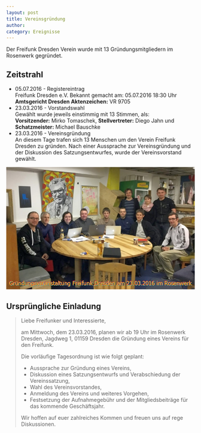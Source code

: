 ```yaml
---
layout: post
title: Vereinsgründung
author:
category: Ereignisse
---
```


Der Freifunk Dresden Verein wurde mit 13 Gründungsmitgliedern im Rosenwerk gegründet.

## Zeitstrahl

* 05.07.2016 - Registereintrag<br>Freifunk Dresden e.V. Bekannt gemacht am: 05.07.2016 18:30 Uhr<br>**Amtsgericht Dresden Aktenzeichen:** VR 9705
* 23.03.2016 - Vorstandswahl<br>Gewählt wurde jeweils einstimmig mit 13 Stimmen, als:<br>**Vorsitzender:** Mirko Tomaschek, **Stellvertreter:** Diego Jahn und **Schatzmeister:** Michael Bauschke
* 23.03.2016 - Vereinsgründung<br>An diesem Tage trafen sich 13 Menschen um den Verein Freifunk Dresden zu gründen. Nach einer Aussprache zur Vereinsgründung und der Diskussion des Satzungsentwurfes, wurde der Vereinsvorstand gewählt.

![(GruendungFreifunkDresdenVerein.png)](/downloads/GruendungFreifunkDresdenVerein.png)

## Ursprüngliche Einladung

> Liebe Freifunker und Interessierte,
>
> am Mittwoch, dem 23.03.2016, planen wir ab 19 Uhr im Rosenwerk Dresden, Jagdweg 1, 01159 Dresden die Gründung eines Vereins für den Freifunk.
>
> Die vorläufige Tagesordnung ist wie folgt geplant:
>
> * Aussprache zur Gründung eines Vereins,
> * Diskussion eines Satzungsentwurfs und Verabschiedung der Vereinssatzung,
> * Wahl des Vereinsvorstandes,
> * Anmeldung des Vereins und weiteres Vorgehen,
> * Festsetzung der Aufnahmegebühr und der Mitgliedsbeiträge für das kommende Geschäftsjahr.
>
> Wir hoffen auf euer zahlreiches Kommen und freuen uns auf rege Diskussionen.

